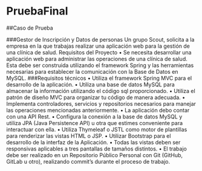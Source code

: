 # PruebaFinal

##Caso de Prueba

###Gestor de Inscripción y Datos de personas
Un grupo Scout, solicita a la empresa en la que trabajas realizar una aplicación web
para la gestión de una clínica de salud.
Requisitos del Proyecto
• Se necesita desarrollar una aplicación web para administrar las operaciones de una
clínica de salud. Esta debe ser construida utilizando el framework Spring y las
herramientas necesarias para establecer la comunicación con la Base de Datos en
MySQL.
###Requisitos técnicos
• Utiliza el framework Spring MVC para el desarrollo de la aplicación.
• Utiliza una base de datos MySQL para almacenar la información utilizando el código
sql proporcionado.
• Utiliza el patrón de diseño MVC para organizar tu código de manera adecuada.
• Implementa controladores, servicios y repositorios necesarios para manejar las
operaciones mencionadas anteriormente.
• La aplicación debo contar con una API Rest.
• Configura la conexión a la base de datos MySQL y utiliza JPA (Java Persistence API)
u otra que estimes conveniente para interactuar con ella.
• Utiliza Thymeleaf o JSTL como motor de plantillas para renderizar las vistas HTML o
JSP.
• Utilizar Bootstrap para el desarrollo de la interfaz de la Aplicación.
• Todas las vistas deben ser responsivas aplicables a tres pantallas de tamaños
distintos.
• El trabajo debe ser realizado en un Repositorio Público Personal con Git (GitHub,
GitLab u otro), realizando commit’s durante el proceso de trabajo.
